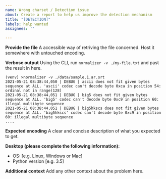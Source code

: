 ```yaml
---
name: Wrong charset / Detection issue
about: Create a report to help us improve the detection mechanism
title: "[DETECTION]"
labels: help wanted
assignees: ''

---
```


**Provide the file**
A accessible way of retriving the file concerned. Host it somewhere with untouched encoding.

**Verbose output**
Using the CLI, run `normalizer -v ./my-file.txt` and past the result in here.

```
(venv) >normalizer -v ./data/sample.1.ar.srt
2021-05-21 08:38:44,050 | DEBUG | ascii does not fit given bytes sequence at ALL. 'ascii' codec can't decode byte 0xca in position 54: ordinal not in range(128)
2021-05-21 08:38:44,051 | DEBUG | big5 does not fit given bytes sequence at ALL. 'big5' codec can't decode byte 0xc9 in position 60: illegal multibyte sequence
2021-05-21 08:38:44,051 | DEBUG | big5hkscs does not fit given bytes sequence at ALL. 'big5hkscs' codec can't decode byte 0xc9 in position 60: illegal multibyte sequence
....
```

**Expected encoding**
A clear and concise description of what you expected to get.

**Desktop (please complete the following information):**
 - OS: [e.g. Linux, Windows or Mac]
 - Python version [e.g. 3.5]

**Additional context**
Add any other context about the problem here.
